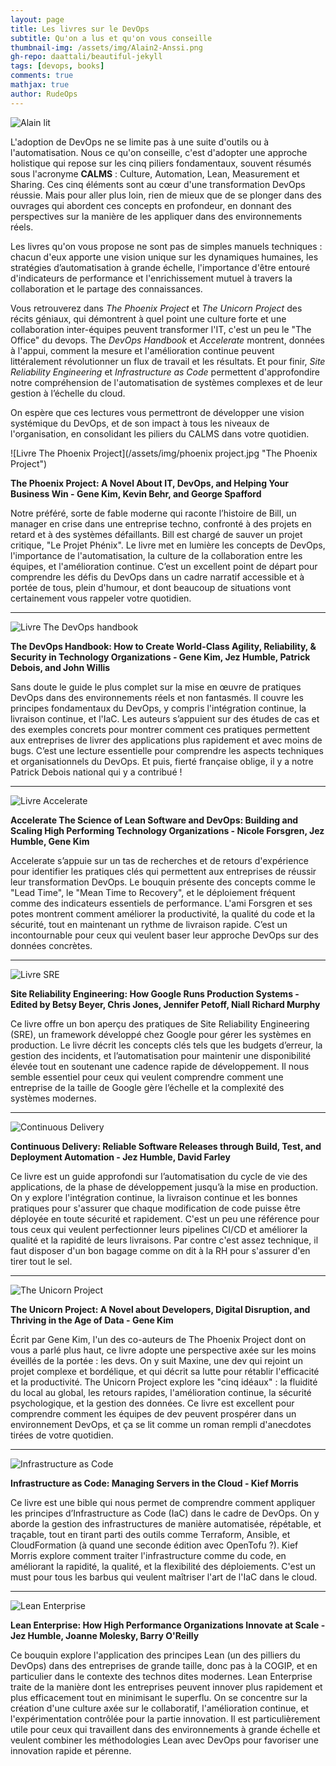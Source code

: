 ```yaml
---
layout: page
title: Les livres sur le DevOps
subtitle: Qu'on a lus et qu'on vous conseille	
thumbnail-img: /assets/img/Alain2-Anssi.png
gh-repo: daattali/beautiful-jekyll
tags: [devops, books]
comments: true
mathjax: true
author: RudeOps
---
```


![Alain lit](/assets/img/Alain2Lit.png "Alain lit")

L'adoption de DevOps ne se limite pas à une suite d'outils ou à l'automatisation. Nous ce qu'on conseille, c'est d'adopter une approche holistique qui repose sur les cinq piliers fondamentaux, souvent résumés sous l'acronyme **CALMS** : Culture, Automation, Lean, Measurement et Sharing. Ces cinq éléments sont au cœur d'une transformation DevOps réussie. Mais pour aller plus loin, rien de mieux que de se plonger dans des ouvrages qui abordent ces concepts en profondeur, en donnant des perspectives sur la manière de les appliquer dans des environnements réels.

Les livres qu'on vous propose ne sont pas de simples manuels techniques : chacun d'eux apporte une vision unique sur les dynamiques humaines, les stratégies d’automatisation à grande échelle, l'importance d'être entouré d'indicateurs de performance et l'enrichissement mutuel à travers la collaboration et le partage des connaissances.

Vous retrouverez dans *The Phoenix Project* et *The Unicorn Project* des récits géniaux, qui démontrent à quel point une culture forte et une collaboration inter-équipes peuvent transformer l'IT, c'est un peu le "The Office" du devops. The *DevOps Handbook* et *Accelerate* montrent, données à l'appui, comment la mesure et l'amélioration continue peuvent littéralement révolutionner un flux de travail et les résultats. Et pour finir, *Site Reliability Engineering* et *Infrastructure as Code* permettent d'approfondire notre compréhension de l'automatisation de systèmes complexes et de leur gestion à l’échelle du cloud.

On espère que ces lectures vous permettront de développer une vision systémique du DevOps, et de son impact à tous les niveaux de l'organisation, en consolidant les piliers du CALMS dans votre quotidien.


![Livre The Phoenix Project](/assets/img/phoenix project.jpg "The Phoenix Project")

**The Phoenix Project: A Novel About IT, DevOps, and Helping Your Business Win - Gene Kim, Kevin Behr, and George Spafford**

Notre préféré, sorte de fable moderne qui raconte l’histoire de Bill, un manager en crise dans une entreprise techno, confronté à des projets en retard et à des systèmes défaillants. Bill est chargé de sauver un projet critique, "Le Projet Phénix". Le livre met en lumière les concepts de DevOps, l'importance de l'automatisation, la culture de la collaboration entre les équipes, et l'amélioration continue. C’est un excellent point de départ pour comprendre les défis du DevOps dans un cadre narratif accessible et à portée de tous, plein d'humour, et dont beaucoup de situations vont certainement vous rappeler votre quotidien.

---

![Livre The DevOps handbook](/assets/img/devops_handbook.jpg "The DevOps handbook")

**The DevOps Handbook: How to Create World-Class Agility, Reliability, & Security in Technology Organizations - Gene Kim, Jez Humble, Patrick Debois, and John Willis**

Sans doute le guide le plus complet sur la mise en œuvre de pratiques DevOps dans des environnements réels et non fantasmés. Il couvre les principes fondamentaux du DevOps, y compris l'intégration continue, la livraison continue, et l'IaC. Les auteurs s’appuient sur des études de cas et des exemples concrets pour montrer comment ces pratiques permettent aux entreprises de livrer des applications plus rapidement et avec moins de bugs. C’est une lecture essentielle pour comprendre les aspects techniques et organisationnels du DevOps. Et puis, fierté française oblige, il y a notre Patrick Debois national qui y a contribué !

---

![Livre Accelerate](/assets/img/accelerate.jpg "Accelerate")

**Accelerate The Science of Lean Software and DevOps: Building and Scaling High Performing Technology Organizations - Nicole Forsgren, Jez Humble, Gene Kim**

Accelerate s’appuie sur un tas de recherches et de retours d'expérience pour identifier les pratiques clés qui permettent aux entreprises de réussir leur transformation DevOps. Le bouquin présente des concepts comme le "Lead Time", le "Mean Time to Recovery", et le déploiement fréquent comme des indicateurs essentiels de performance. L'ami Forsgren et ses potes montrent comment améliorer la productivité, la qualité du code et la sécurité, tout en maintenant un rythme de livraison rapide. C’est un incontournable pour ceux qui veulent baser leur approche DevOps sur des données concrètes.

---

![Livre SRE](/assets/img/Site-Reliability-Engineering.jfif "Site Reliability Engineering")

**Site Reliability Engineering: How Google Runs Production Systems - Edited by Betsy Beyer, Chris Jones, Jennifer Petoff, Niall Richard Murphy**

Ce livre offre un bon aperçu des pratiques de Site Reliability Engineering (SRE), un framework développé chez Google pour gérer les systèmes en production. Le livre décrit les concepts clés tels que les budgets d’erreur, la gestion des incidents, et l’automatisation pour maintenir une disponibilité élevée tout en soutenant une cadence rapide de développement. Il nous semble essentiel pour ceux qui veulent comprendre comment une entreprise de la taille de Google gère l’échelle et la complexité des systèmes modernes.

---

![Continuous Delivery](/assets/img/cdelivery.jpg "Continuous Delivery")

**Continuous Delivery: Reliable Software Releases through Build, Test, and Deployment Automation - Jez Humble, David Farley**

Ce livre est un guide approfondi sur l’automatisation du cycle de vie des applications, de la phase de développement jusqu’à la mise en production. On y explore l'intégration continue, la livraison continue et les bonnes pratiques pour s'assurer que chaque modification de code puisse être déployée en toute sécurité et rapidement. C'est un peu une référence pour tous ceux qui veulent perfectionner leurs pipelines CI/CD et améliorer la qualité et la rapidité de leurs livraisons. Par contre c'est assez technique, il faut disposer d'un bon bagage comme on dit à la RH pour s'assurer d'en tirer tout le sel.

---

![The Unicorn Project](/assets/img/unicorn-project.jpg "The Unicorn Project")

**The Unicorn Project: A Novel about Developers, Digital Disruption, and Thriving in the Age of Data - Gene Kim**

Écrit par Gene Kim, l'un des co-auteurs de The Phoenix Project dont on vous a parlé plus haut, ce livre adopte une perspective axée sur les moins éveillés de la portée : les devs. On y suit Maxine, une dev qui rejoint un projet complexe et bordélique, et qui décrit sa lutte pour rétablir l'efficacité et la productivité. The Unicorn Project explore les "cinq idéaux" : la fluidité du local au global, les retours rapides, l'amélioration continue, la sécurité psychologique, et la gestion des données. Ce livre est excellent pour comprendre comment les équipes de dev peuvent prospérer dans un environnement DevOps, et ça se lit comme un roman rempli d'anecdotes tirées de votre quotidien.

---

![Infrastructure as Code](/assets/img/IaC.jpg "Infrastructure as Code")

**Infrastructure as Code: Managing Servers in the Cloud - Kief Morris**

Ce livre est une bible qui nous permet de comprendre comment appliquer les principes d’Infrastructure as Code (IaC) dans le cadre de DevOps. On y aborde la gestion des infrastructures de manière automatisée, répétable, et traçable, tout en tirant parti des outils comme Terraform, Ansible, et CloudFormation (à quand une seconde édition avec OpenTofu ?). Kief Morris explore comment traiter l'infrastructure comme du code, en améliorant la rapidité, la qualité, et la flexibilité des déploiements. C'est un must pour tous les barbus qui veulent maîtriser l'art de l'IaC dans le cloud.

---

![Lean Enterprise](/assets/img/lean.jpg "Lean Enterprise")

**Lean Enterprise: How High Performance Organizations Innovate at Scale - Jez Humble, Joanne Molesky, Barry O'Reilly**

Ce bouquin explore l'application des principes Lean (un des pilliers du DevOps) dans des entreprises de grande taille, donc pas à la COGIP, et en particulier dans le contexte des technos dites modernes. Lean Enterprise traite de la manière dont les entreprises peuvent innover plus rapidement et plus efficacement tout en minimisant le superflu. On se concentre sur la création d'une culture axée sur le collaboratif, l'amélioration continue, et l'expérimentation contrôlée pour la partie innovation. Il est particulièrement utile pour ceux qui travaillent dans des environnements à grande échelle et veulent combiner les méthodologies Lean avec DevOps pour favoriser une innovation rapide et pérenne.

